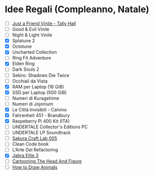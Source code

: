 
# Idee Regali (Compleanno, Natale)
- [ ] [Just a Friend Vinile - Tally Hall](https://needlejuicerecords.com/product/justafriend/)
- [ ] Good & Evil Vinile
- [ ] Night & Light Vinile
- [x] Splatune 2 
- [x] Octotune
- [x] Uncharted Collection
- [ ] Ring Fit Adventure
- [x] Elden Ring
- [ ] Dark Souls 2
- [ ] Sekiro: Shadows Die Twice
- [ ] Occhiali da Vista
- [x] RAM per Laptop (16 GiB)
- [x] SSD per Laptop (500 GiB)
- [ ] Numeri di Kuragehime
- [ ] Numeri di Jojonium
- [x] Le Città Invisibili - Calvino
- [x] Fahrenheit 451 - Brandbury
- [x] Raspeberry Pi 400 Kit (ITA)
- [ ] UNDERTALE Collector's Editions PC
- [ ] UNDERTALE LP Soundtrack
- [ ] [Sakura Craft Lab 005](https://www.ebay.it/itm/224339116072)
- [ ] Clean Code book
- [ ] L'Arte Del Refactoring
- [x] [Jabra Elite 3](https://www.amazon.it/gp/product/B099BF141P/ref=ewc_pr_img_1?smid=A11IL2PNWYJU7H&psc=1)
- [ ] [Cartooning The Head And Figure](https://www.amazon.it/gp/product/0399508031/ref=ox_sc_saved_title_4?smid=A11IL2PNWYJU7H&psc=1)
- [ ] [How to Draw Animals](https://www.amazon.it/gp/product/0399508023/ref=ox_sc_saved_title_5?smid=A11IL2PNWYJU7H&psc=1)